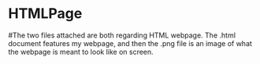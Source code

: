 # HTMLPage
#The two files attached are both regarding HTML webpage. The .html document features my webpage, and then the .png file is an image of what the webpage is meant to look like on screen.
